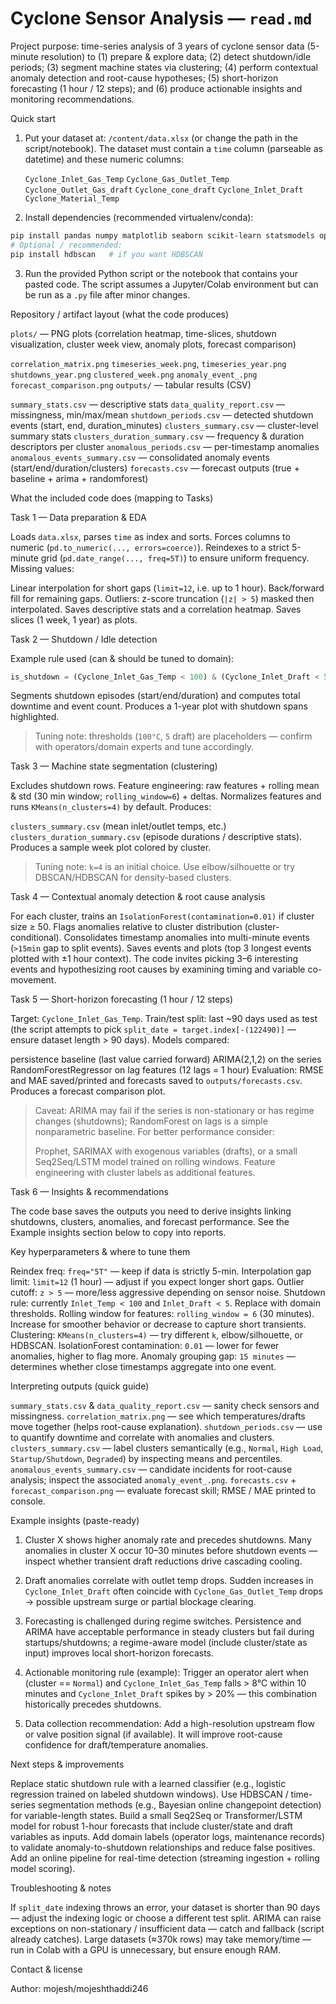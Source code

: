 # Cyclone Sensor Analysis — `read.md`

Project purpose: time-series analysis of 3 years of cyclone sensor data (5-minute resolution) to (1) prepare & explore data; (2) detect shutdown/idle periods; (3) segment machine states via clustering; (4) perform contextual anomaly detection and root-cause hypotheses; (5) short-horizon forecasting (1 hour / 12 steps); and (6) produce actionable insights and monitoring recommendations.



 Quick start

1. Put your dataset at:
   `/content/data.xlsx` (or change the path in the script/notebook).
   The dataset must contain a `time` column (parseable as datetime) and these numeric columns:

    `Cyclone_Inlet_Gas_Temp`
    `Cyclone_Gas_Outlet_Temp`
    `Cyclone_Outlet_Gas_draft`
    `Cyclone_cone_draft`
    `Cyclone_Inlet_Draft`
    `Cyclone_Material_Temp`

2. Install dependencies (recommended virtualenv/conda):

```bash
pip install pandas numpy matplotlib seaborn scikit-learn statsmodels openpyxl
# Optional / recommended:
pip install hdbscan   # if you want HDBSCAN
```

3. Run the provided Python script or the notebook that contains your pasted code. The script assumes a Jupyter/Colab environment but can be run as a `.py` file after minor changes.



 Repository / artifact layout (what the code produces)

 `plots/` — PNG plots (correlation heatmap, time-slices, shutdown visualization, cluster week view, anomaly plots, forecast comparison)

   `correlation_matrix.png`
   `timeseries_week.png`, `timeseries_year.png`
   `shutdowns_year.png`
   `clustered_week.png`
   `anomaly_event_.png`
   `forecast_comparison.png`
 `outputs/` — tabular results (CSV)

   `summary_stats.csv` — descriptive stats
   `data_quality_report.csv` — missingness, min/max/mean
   `shutdown_periods.csv` — detected shutdown events (start, end, duration_minutes)
   `clusters_summary.csv` — cluster-level summary stats
   `clusters_duration_summary.csv` — frequency & duration descriptors per cluster
   `anomalous_periods.csv` — per-timestamp anomalies
   `anomalous_events_summary.csv` — consolidated anomaly events (start/end/duration/clusters)
   `forecasts.csv` — forecast outputs (true + baseline + arima + randomforest)



 What the included code does (mapping to Tasks)

 Task 1 — Data preparation & EDA

 Loads `data.xlsx`, parses `time` as index and sorts.
 Forces columns to numeric (`pd.to_numeric(..., errors=coerce)`).
 Reindexes to a strict 5-minute grid (`pd.date_range(..., freq=5T)`) to ensure uniform frequency.
 Missing values:

   Linear interpolation for short gaps (`limit=12`, i.e. up to 1 hour).
   Back/forward fill for remaining gaps.
 Outliers: z-score truncation (`|z| > 5`) masked then interpolated.
 Saves descriptive stats and a correlation heatmap.
 Saves slices (1 week, 1 year) as plots.

 Task 2 — Shutdown / Idle detection

 Example rule used (can & should be tuned to domain):

```py
is_shutdown = (Cyclone_Inlet_Gas_Temp < 100) & (Cyclone_Inlet_Draft < 5)
```

 Segments shutdown episodes (start/end/duration) and computes total downtime and event count.
 Produces a 1-year plot with shutdown spans highlighted.

> Tuning note: thresholds (`100°C`, `5` draft) are placeholders — confirm with operators/domain experts and tune accordingly.

 Task 3 — Machine state segmentation (clustering)

 Excludes shutdown rows.
 Feature engineering: raw features + rolling mean & std (30 min window; `rolling_window=6`) + deltas.
 Normalizes features and runs `KMeans(n_clusters=4)` by default.
 Produces:

   `clusters_summary.csv` (mean inlet/outlet temps, etc.)
   `clusters_duration_summary.csv` (episode durations / descriptive stats).
 Produces a sample week plot colored by cluster.

> Tuning note: `k=4` is an initial choice. Use elbow/silhouette or try DBSCAN/HDBSCAN for density-based clusters.

 Task 4 — Contextual anomaly detection & root cause analysis

 For each cluster, trains an `IsolationForest(contamination=0.01)` if cluster size ≥ 50.
 Flags anomalies relative to cluster distribution (cluster-conditional).
 Consolidates timestamp anomalies into multi-minute events (`>15min` gap to split events).
 Saves events and plots (top 3 longest events plotted with ±1 hour context).
 The code invites picking 3–6 interesting events and hypothesizing root causes by examining timing and variable co-movement.

 Task 5 — Short-horizon forecasting (1 hour / 12 steps)

 Target: `Cyclone_Inlet_Gas_Temp`.
 Train/test split: last ~90 days used as test (the script attempts to pick `split_date = target.index[-(122490)]` — ensure dataset length > 90 days).
 Models compared:

   persistence baseline (last value carried forward)
   ARIMA(2,1,2) on the series
   RandomForestRegressor on lag features (12 lags = 1 hour)
 Evaluation: RMSE and MAE saved/printed and forecasts saved to `outputs/forecasts.csv`.
 Produces a forecast comparison plot.

> Caveat: ARIMA may fail if the series is non-stationary or has regime changes (shutdowns); RandomForest on lags is a simple nonparametric baseline. For better performance consider:
>
>  Prophet, SARIMAX with exogenous variables (drafts), or a small Seq2Seq/LSTM model trained on rolling windows.
>  Feature engineering with cluster labels as additional features.

 Task 6 — Insights & recommendations

 The code base saves the outputs you need to derive insights linking shutdowns, clusters, anomalies, and forecast performance. See the Example insights section below to copy into reports.



 Key hyperparameters & where to tune them

 Reindex freq: `freq="5T"` — keep if data is strictly 5-min.
 Interpolation gap limit: `limit=12` (1 hour) — adjust if you expect longer short gaps.
 Outlier cutoff: `z > 5` — more/less aggressive depending on sensor noise.
 Shutdown rule: currently `Inlet_Temp < 100` and `Inlet_Draft < 5`. Replace with domain thresholds.
 Rolling window for features: `rolling_window = 6` (30 minutes). Increase for smoother behavior or decrease to capture short transients.
 Clustering: `KMeans(n_clusters=4)` — try different `k`, elbow/silhouette, or HDBSCAN.
 IsolationForest contamination: `0.01` — lower for fewer anomalies, higher to flag more.
 Anomaly grouping gap: `15 minutes` — determines whether close timestamps aggregate into one event.



 Interpreting outputs (quick guide)

 `summary_stats.csv` & `data_quality_report.csv` — sanity check sensors and missingness.
 `correlation_matrix.png` — see which temperatures/drafts move together (helps root-cause explanation).
 `shutdown_periods.csv` — use to quantify downtime and correlate with anomalies and clusters.
 `clusters_summary.csv` — label clusters semantically (e.g., `Normal`, `High Load`, `Startup/Shutdown`, `Degraded`) by inspecting means and percentiles.
 `anomalous_events_summary.csv` — candidate incidents for root-cause analysis; inspect the associated `anomaly_event_.png`.
 `forecasts.csv` + `forecast_comparison.png` — evaluate forecast skill; RMSE / MAE printed to console.



 Example insights (paste-ready)

1. Cluster X shows higher anomaly rate and precedes shutdowns.
   Many anomalies in cluster X occur 10–30 minutes before shutdown events — inspect whether transient draft reductions drive cascading cooling.

2. Draft anomalies correlate with outlet temp drops.
   Sudden increases in `Cyclone_Inlet_Draft` often coincide with `Cyclone_Gas_Outlet_Temp` drops → possible upstream surge or partial blockage clearing.

3. Forecasting is challenged during regime switches.
   Persistence and ARIMA have acceptable performance in steady clusters but fail during startups/shutdowns; a regime-aware model (include cluster/state as input) improves local short-horizon forecasts.

4. Actionable monitoring rule (example):
   Trigger an operator alert when (cluster == `Normal`) and `Cyclone_Inlet_Gas_Temp` falls > 8°C within 10 minutes and `Cyclone_Inlet_Draft` spikes by > 20% — this combination historically precedes shutdowns.

5. Data collection recommendation:
   Add a high-resolution upstream flow or valve position signal (if available). It will improve root-cause confidence for draft/temperature anomalies.



 Next steps & improvements

 Replace static shutdown rule with a learned classifier (e.g., logistic regression trained on labeled shutdown windows).
 Use HDBSCAN / time-series segmentation methods (e.g., Bayesian online changepoint detection) for variable-length states.
 Build a small Seq2Seq or Transformer/LSTM model for robust 1-hour forecasts that include cluster/state and draft variables as inputs.
 Add domain labels (operator logs, maintenance records) to validate anomaly-to-shutdown relationships and reduce false positives.
 Add an online pipeline for real-time detection (streaming ingestion + rolling model scoring).



 Troubleshooting & notes

 If `split_date` indexing throws an error, your dataset is shorter than 90 days — adjust the indexing logic or choose a different test split.
 ARIMA can raise exceptions on non-stationary / insufficient data — catch and fallback (script already catches).
 Large datasets (≈370k rows) may take memory/time — run in Colab with a GPU is unnecessary, but ensure enough RAM.


 Contact & license

 Author: mojesh/mojeshthaddi246


